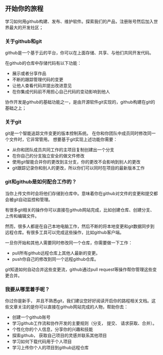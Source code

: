 ## 开始你的旅程
学习如何用github构建、发布、维护软件。探索我们的产品，注册账号然后加入世界最大的开发社区；
### 关于github和git
github是一个基于云的平台，你可以在上面存储、共享、与他们共同开发代码。

在github的仓库中存储代码有以下功能：
- 展示或者分享作品
- 不断的跟踪管理代码的变更
- 让他人查看代码并提出改进意见
- 在你集成代码前不用担心自己代码的变动影响到他人

协作开发是github的基础功能之一，是由开源软件git实现的，github构建在git的基础之上；

### 关于git
git是一个智能追踪文件变更的版本控制系统。 在你和你团队中成员同时修改同一个文件时，它非常管用。
想要基于git实现上述功能你需要：
- 从你和团队成员共同工作的主项目复制创建出一个分支
- 在你自己的分支独立安全的做文件修改
- 使用git智能合并你的更改到主分支，你的更改不会影响到别人的更改
- git跟踪记录你和别人的更改，所以你们可以同时在项目的最新版本工作

### git和github是如何配合工作的？
当你上传文件时会将他们存储到仓库中。意味着你在github对文件的变更和提交都会被git自动监控和管理。

有很多git相关的操作你可以直接在github网站完成，比如创建仓库、创建分支、上传和编辑文件。

然而，很多人都是在自己本地电脑工作，然后不断的将本地变更和git数据同步到远程仓库。有很多工具可以完成这些操作，比如github客户端。

一旦你开始和其他人需要同时修改同一个仓库，你需要做一下工作：
- pull所有github远程仓库上其他人最新的变更。
- push你自己的修改到同一个远程github仓库。

git知道如何自动合并这些变更流，github通过pull request等操作帮你管理这些变更合并。

### 我要从哪里着手呢？
你过你是新手， 并且不熟悉git，我们建议您好好阅读开启你的路程相关文档。这些文章关注的是你可以直接在github网站完成的人物，帮助你去：
- 创建一个github账号
- 学习github工作流和协作开发的主要规则（分支， 提交、 请求获取、合并）。
- 个性化你的个人信息，分享你的兴趣和技能
- 探索github， 获取自己项目的灵感并联系其他项目
- 学习如何下载代码用于个人项目
- 学习上传你个人的项目到github远程仓库

